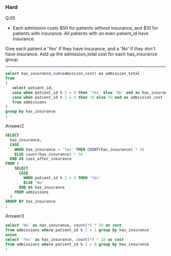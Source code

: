 ### Hard
Q.05    
* Each admission costs $50 for patients without insurance, and $10 for patients with insurance. All patients with an even patient_id have insurance.  
  
Give each patient a 'Yes' if they have insurance, and a 'No' if they don't have insurance. Add up the admission_total cost for each has_insurance group.  

---
```SQL
select has_insurance,sum(admission_cost) as admission_total
from
(
   select patient_id,
   case when patient_id % 2 = 0 then 'Yes' else 'No' end as has_insurance,
   case when patient_id % 2 = 0 then 10 else 50 end as admission_cost
   from admissions
)
group by has_insurance
;
```
Answer2
```sql
SELECT
  has_insurance,
  CASE
    WHEN has_insurance = 'Yes' THEN COUNT(has_insurance) * 10
    ELSE count(has_insurance) * 50
  END AS cost_after_insurance
FROM (
    SELECT
      CASE
        WHEN patient_id % 2 = 0 THEN 'Yes'
        ELSE 'No'
      END AS has_insurance
    FROM admissions
  )
GROUP BY has_insurance
;
```
Answer3
```sql
select 'No' as has_insurance, count(*) * 50 as cost
from admissions where patient_id % 2 = 1 group by has_insurance
union
select 'Yes' as has_insurance, count(*) * 10 as cost
from admissions where patient_id % 2 = 0 group by has_insurance
;
```
